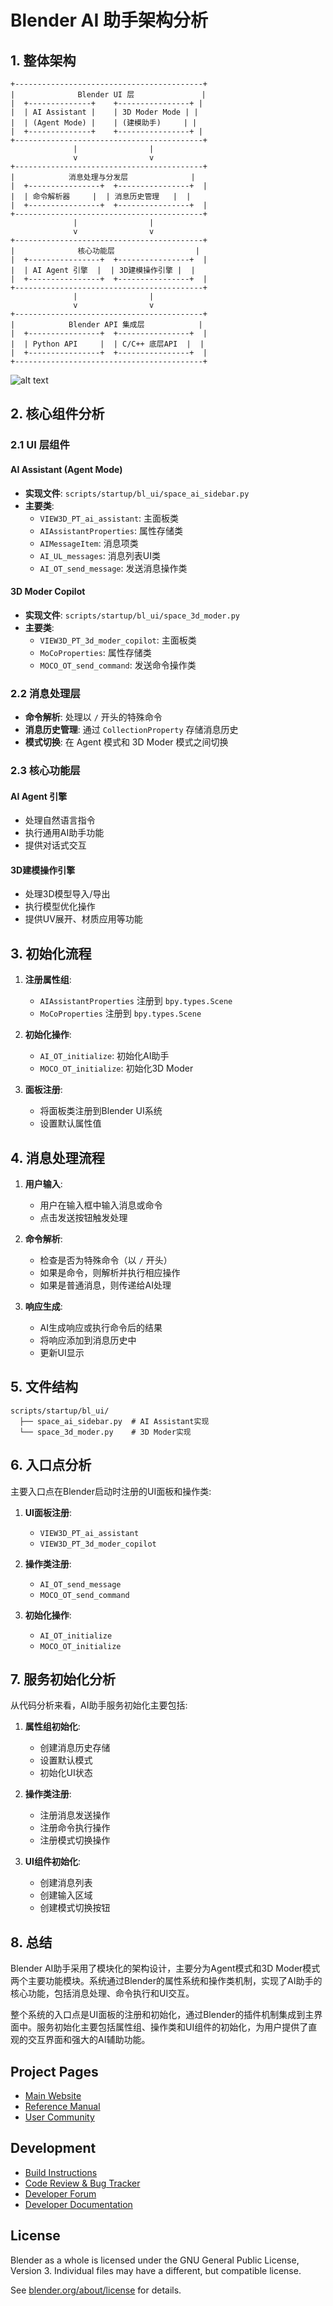 <!--
Keep this document short & concise,
linking to external resources instead of including content in-line.
See 'release/text/readme.html' for the end user read-me.
-->

# Blender AI 助手架构分析

## 1. 整体架构

```
+------------------------------------------+
|              Blender UI 层               |
|  +--------------+    +----------------+ |
|  | AI Assistant |    | 3D Moder Mode | |
|  | (Agent Mode) |    | (建模助手)     | |
|  +--------------+    +----------------+ |
+------------------------------------------+
              |                |
              v                v
+------------------------------------------+
|            消息处理与分发层              |
|  +----------------+  +----------------+  |
|  | 命令解析器     |  | 消息历史管理   |  |
|  +----------------+  +----------------+  |
+------------------------------------------+
              |                |
              v                v
+------------------------------------------+
|              核心功能层                  |
|  +----------------+  +----------------+  |
|  | AI Agent 引擎  |  | 3D建模操作引擎 |  |
|  +----------------+  +----------------+  |
+------------------------------------------+
              |                |
              v                v
+------------------------------------------+
|            Blender API 集成层            |
|  +----------------+  +----------------+  |
|  | Python API     |  | C/C++ 底层API  |  |
|  +----------------+  +----------------+  |
+------------------------------------------+
```

![alt text](image-1.png)

## 2. 核心组件分析

### 2.1 UI 层组件

#### AI Assistant (Agent Mode)
- **实现文件**: `scripts/startup/bl_ui/space_ai_sidebar.py`
- **主要类**:
  - `VIEW3D_PT_ai_assistant`: 主面板类
  - `AIAssistantProperties`: 属性存储类
  - `AIMessageItem`: 消息项类
  - `AI_UL_messages`: 消息列表UI类
  - `AI_OT_send_message`: 发送消息操作类

#### 3D Moder Copilot
- **实现文件**: `scripts/startup/bl_ui/space_3d_moder.py`
- **主要类**:
  - `VIEW3D_PT_3d_moder_copilot`: 主面板类
  - `MoCoProperties`: 属性存储类
  - `MOCO_OT_send_command`: 发送命令操作类

### 2.2 消息处理层

- **命令解析**: 处理以 `/` 开头的特殊命令
- **消息历史管理**: 通过 `CollectionProperty` 存储消息历史
- **模式切换**: 在 Agent 模式和 3D Moder 模式之间切换

### 2.3 核心功能层

#### AI Agent 引擎
- 处理自然语言指令
- 执行通用AI助手功能
- 提供对话式交互

#### 3D建模操作引擎
- 处理3D模型导入/导出
- 执行模型优化操作
- 提供UV展开、材质应用等功能

## 3. 初始化流程

1. **注册属性组**:
   - `AIAssistantProperties` 注册到 `bpy.types.Scene`
   - `MoCoProperties` 注册到 `bpy.types.Scene`

2. **初始化操作**:
   - `AI_OT_initialize`: 初始化AI助手
   - `MOCO_OT_initialize`: 初始化3D Moder

3. **面板注册**:
   - 将面板类注册到Blender UI系统
   - 设置默认属性值

## 4. 消息处理流程

1. **用户输入**:
   - 用户在输入框中输入消息或命令
   - 点击发送按钮触发处理

2. **命令解析**:
   - 检查是否为特殊命令（以 `/` 开头）
   - 如果是命令，则解析并执行相应操作
   - 如果是普通消息，则传递给AI处理

3. **响应生成**:
   - AI生成响应或执行命令后的结果
   - 将响应添加到消息历史中
   - 更新UI显示

## 5. 文件结构

```
scripts/startup/bl_ui/
  ├── space_ai_sidebar.py  # AI Assistant实现
  └── space_3d_moder.py    # 3D Moder实现
```

## 6. 入口点分析

主要入口点在Blender启动时注册的UI面板和操作类:

1. **UI面板注册**:
   - `VIEW3D_PT_ai_assistant`
   - `VIEW3D_PT_3d_moder_copilot`

2. **操作类注册**:
   - `AI_OT_send_message`
   - `MOCO_OT_send_command`

3. **初始化操作**:
   - `AI_OT_initialize`
   - `MOCO_OT_initialize`

## 7. 服务初始化分析

从代码分析来看，AI助手服务初始化主要包括:

1. **属性组初始化**:
   - 创建消息历史存储
   - 设置默认模式
   - 初始化UI状态

2. **操作类注册**:
   - 注册消息发送操作
   - 注册命令执行操作
   - 注册模式切换操作

3. **UI组件初始化**:
   - 创建消息列表
   - 创建输入区域
   - 创建模式切换按钮

## 8. 总结

Blender AI助手采用了模块化的架构设计，主要分为Agent模式和3D Moder模式两个主要功能模块。系统通过Blender的属性系统和操作类机制，实现了AI助手的核心功能，包括消息处理、命令执行和UI交互。

整个系统的入口点是UI面板的注册和初始化，通过Blender的插件机制集成到主界面中。服务初始化主要包括属性组、操作类和UI组件的初始化，为用户提供了直观的交互界面和强大的AI辅助功能。


Project Pages
-------------

- [Main Website](http://www.blender.org)
- [Reference Manual](https://docs.blender.org/manual/en/latest/index.html)
- [User Community](https://www.blender.org/community/)

Development
-----------

- [Build Instructions](https://developer.blender.org/docs/handbook/building_blender/)
- [Code Review & Bug Tracker](https://projects.blender.org)
- [Developer Forum](https://devtalk.blender.org)
- [Developer Documentation](https://developer.blender.org/docs/)


License
-------

Blender as a whole is licensed under the GNU General Public License, Version 3.
Individual files may have a different, but compatible license.

See [blender.org/about/license](https://www.blender.org/about/license) for details.
